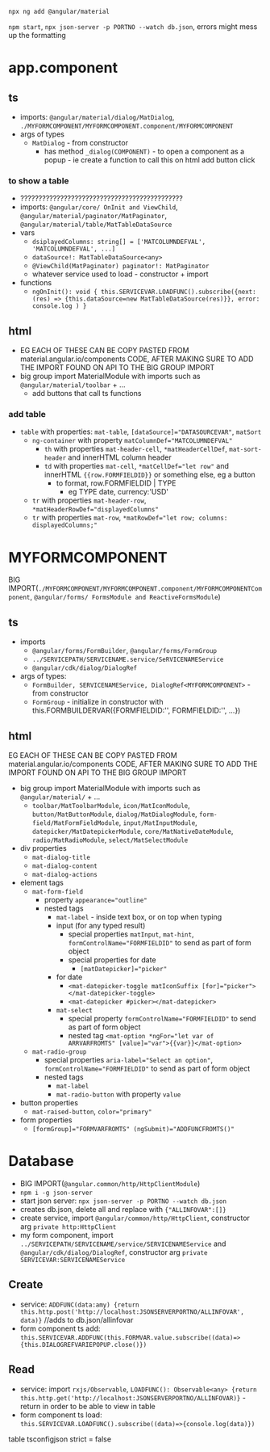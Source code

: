 ```
npx ng add @angular/material
```
`npm start`, `npx json-server -p PORTNO --watch db.json`, errors might mess up the formatting
# app.component
## ts
* imports: `@angular/material/dialog/MatDialog`, `./MYFORMCOMPONENT/MYFORMCOMPONENT.component/MYFORMCOMPONENT`
* args of types
  * `MatDialog` - from constructor
    * has method `_dialog(COMPONENT)` - to open a component as a popup - ie create a function to call this on html add button click
### to show a table
* ?????????????????????????????????????????????
* imports: `@angular/core/ OnInit and ViewChild`, `@angular/material/paginator/MatPaginator`, `@angular/material/table/MatTableDataSource`
* vars
  * `dsiplayedColumns: string[] = ['MATCOLUMNDEFVAL', 'MATCOLUMNDEFVAL', ...]`
  * `dataSource!: MatTableDataSource<any>`
  * `@ViewChild(MatPaginator) paginator!: MatPaginator`
  * whatever service used to load - constructor + import
* functions
  * `ngOnInit(): void { this.SERVICEVAR.LOADFUNC().subscribe({next: (res) => {this.dataSource=new MatTableDataSource(res)}}, error: console.log ) }`
## html
* EG EACH OF THESE CAN BE COPY PASTED FROM material.angular.io/components CODE, AFTER MAKING SURE TO ADD THE IMPORT FOUND ON API TO THE BIG GROUP IMPORT
* big group import MaterialModule with imports such as `@angular/material/toolbar` + ...
  * add buttons that call ts functions
### add table
  * `table` with properties: `mat-table`, `[dataSource]="DATASOURCEVAR"`, `matSort`
    * `ng-container` with property `matColumnDef="MATCOLUMNDEFVAL"`
      * `th` with properties `mat-header-cell`, `*matHeaderCellDef`, `mat-sort-header` and innerHTML column header
      * `td` with properties `mat-cell`, `*matCellDef="let row"` and innerHTML `{{row.FORMFIELDID}}` or something else, eg a button
        * to format, row.FORMFIELDID | TYPE
          * eg TYPE date, currency:'USD'
    * `tr` with properties `mat-header-row`, `*matHeaderRowDef="displayedColumns"`
    * `tr` with properties `mat-row`, `*matRowDef="let row; columns: displayedColumns;"`
# MYFORMCOMPONENT
BIG IMPORT(`./MYFORMCOMPONENT/MYFORMCOMPONENT.component/MYFORMCOMPONENTComponent`, `@angular/forms/ FormsModule and ReactiveFormsModule`)
## ts
* imports
  * `@angular/forms/FormBuilder`, `@angular/forms/FormGroup`
  * `../SERVICEPATH/SERVICENAME.service/SeRVICENAMEService`
  * `@angular/cdk/dialog/DialogRef`
* args of types:
  * `FormBuilder, SERVICENAMEService, DialogRef<MYFORMCOMPONENT>` - from constructor
  * `FormGroup` - initialize in constructor with this.FORMBUILDERVAR({FORMFIELDID:'', FORMFIELDID:'', ...})
## html
EG EACH OF THESE CAN BE COPY PASTED FROM material.angular.io/components CODE, AFTER MAKING SURE TO ADD THE IMPORT FOUND ON API TO THE BIG GROUP IMPORT
* big group import MaterialModule with imports such as `@angular/material/` + ...
  * `toolbar/MatToolbarModule`, `icon/MatIconModule`, `button/MatButtonModule`, `dialog/MatDialogModule`, `form-field/MatFormFieldModule`, `input/MatInputModule`, `datepicker/MatDatepickerModule`, `core/MatNativeDateModule`, `radio/MatRadioModule`, `select/MatSelectModule`
* div properties
  * `mat-dialog-title`
  * `mat-dialog-content`
  * `mat-dialog-actions`
* element tags
  * `mat-form-field`
    * property `appearance="outline"`
    * nested tags
      * `mat-label` - inside text box, or on top when typing
      * input (for any typed result)
        * special properties `matInput`, `mat-hint`, `formControlName="FORMFIELDID"` to send as part of form object
        * special properties for date
          * `[matDatepicker]="picker"`
      * for date
        * `<mat-datepicker-toggle matIconSuffix [for]="picker"></mat-datepicker-toggle>`
        * `<mat-datepicker #picker></mat-datepicker>`
      * `mat-select`
        * special property `formControlName="FORMFIELDID"` to send as part of form object
        * nested tag `<mat-option *ngFor="let var of ARRVARFROMTS" [value]="var">{{var}}</mat-option>`
  * `mat-radio-group`
    * special properties `aria-label="Select an option"`, `formControlName="FORMFIELDID"` to send as part of form object
    * nested tags
      * `mat-label`
      * `mat-radio-button` with property `value`
* button properties
  * `mat-raised-button`, `color="primary"`
* form properties
  * `[formGroup]="FORMVARFROMTS" (ngSubmit)="ADDFUNCFROMTS()"`
# Database
* BIG IMPORT(`@angular.common/http/HttpClientModule`)
* `npm i -g json-server`
* start json server: `npx json-server -p PORTNO --watch db.json`
* creates db.json, delete all and replace with `{"ALLINFOVAR":[]}`
* create service, import `@angular/common/http/HttpClient`, constructor arg `private http:HttpClient`
* my form component, import `../SERVICEPATH/SERVICENAME/service/SERVICENAMEService` and `@angular/cdk/dialog/DialogRef`,  constructor arg `private SERVICEVAR:SERVICENAMEService`
## Create
* service: `ADDFUNC(data:amy) {return this.http.post('http://localhost:JSONSERVERPORTNO/ALLINFOVAR', data)}` //adds to db.json/allinfovar
* form component ts add: `this.SERVICEVAR.ADDFUNC(this.FORMVAR.value.subscribe((data)=>{this.DIALOGREFVARIEPOPUP.close()})`
## Read
* service: import `rxjs/Observable`, `LOADFUNC(): Observable<any> {return this.http.get('http://localhost:JSONSERVERPORTNO/ALLINFOVAR)}` - return in order to be able to view in table
* form component ts load: `this.SERVICEVAR.LOADFUNC().subscribe((data)=>{console.log(data)})`

table
tsconfigjson strict = false
